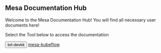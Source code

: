 ## Mesa Documentation Hub

Welcome to the Mesa Documentation Hub! You will find all necessary user documents here! 

Select the Tool below to access the documentation 

<button src= 'brtdevkithome.md'>brt-devkit</button> [mesa-kubeflow](kubeflowhome.md)

